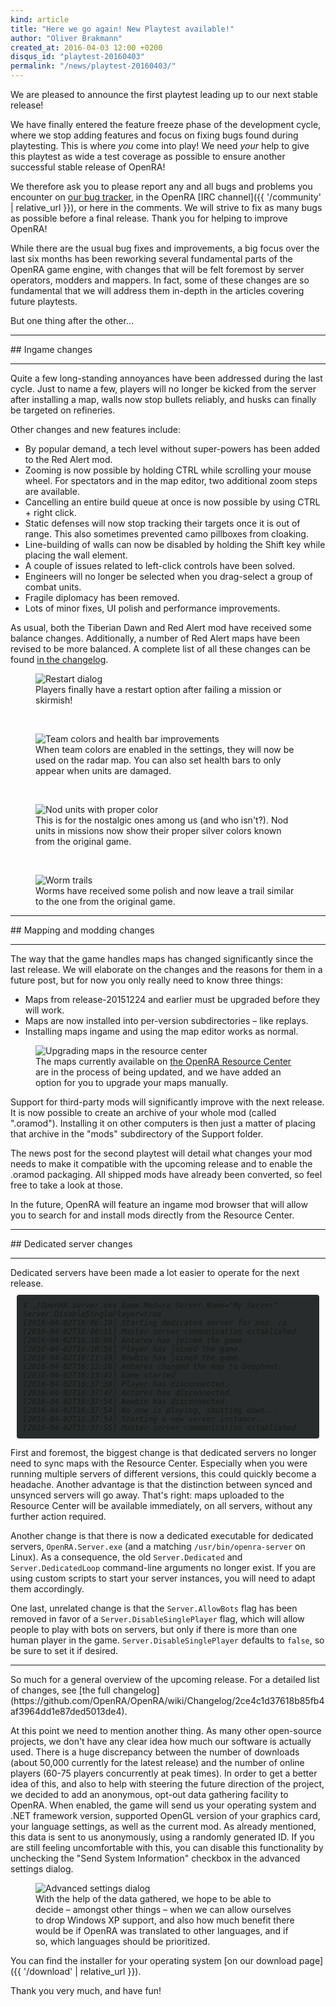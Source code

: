 ```yaml
---
kind: article
title: "Here we go again! New Playtest available!"
author: "Oliver Brakmann"
created_at: 2016-04-03 12:00 +0200
disqus_id: "playtest-20160403"
permalink: "/news/playtest-20160403/"
---
```


We are pleased to announce the first playtest leading up to our next stable release!

We have finally entered the feature freeze phase of the development cycle, where we stop adding features and focus on fixing bugs found during playtesting. This is where *you* come into play! We need *your* help to give this playtest as wide a test coverage as possible to ensure another successful stable release of OpenRA!

We therefore ask you to please report any and all bugs and problems you encounter on [our bug tracker](https://bugs.openra.net), in the OpenRA [IRC channel]({{ '/community' | relative_url }}), or here in the comments. We will strive to fix as many bugs as possible before a final release. Thank you for helping to improve OpenRA!

While there are the usual bug fixes and improvements, a big focus over the last six months has been reworking several fundamental parts of the OpenRA game engine, with changes that will be felt foremost by server operators, modders and mappers. In fact, some of these changes are so fundamental that we will address them in-depth in the articles covering future playtests.

But one thing after the other&hellip;
<hr />
## Ingame changes
<hr />

Quite a few long-standing annoyances have been addressed during the last cycle. Just to name a few, players will no longer be kicked from the server after installing a map, walls now stop bullets reliably, and husks can finally be targeted on refineries.

Other changes and new features include:

* By popular demand, a tech level without super-powers has been added to the Red Alert mod.
* Zooming is now possible by holding CTRL while scrolling your mouse wheel. For spectators and in the map editor, two additional zoom steps are available.
* Cancelling an entire build queue at once is now possible by using CTRL + right click.
* Static defenses will now stop tracking their targets once it is out of range. This also sometimes prevented camo pillboxes from cloaking.
* Line-building of walls can now be disabled by holding the Shift key while placing the wall element.
* A couple of issues related to left-click controls have been solved.
* Engineers will no longer be selected when you drag-select a group of combat units.
* Fragile diplomacy has been removed.
* Lots of minor fixes, UI polish and performance improvements.

As usual, both the Tiberian Dawn and Red Alert mod have received some balance changes. Additionally, a number of Red Alert maps have been revised to be more balanced. A complete list of all these changes can be found [in the changelog](https://github.com/OpenRA/OpenRA/wiki/Changelog/2ce4c1d37618b85fb4af3964dd1e87ded5013de4).

<figure>
  <img src="{{ '/images/news/20160403-cnc-restart-dialog.png' | relative_url }}" alt="Restart dialog" />
  <figcaption>Players finally have a restart option after failing a mission or skirmish!</figcaption>
</figure>
<br />
<figure>
  <img src="{{ '/images/news/20160403-ra-team-colors.png' | relative_url }}" alt="Team colors and health bar improvements" />
  <figcaption>When team colors are enabled in the settings, they will now be used on the radar map. You can also set health bars to only appear when units are damaged.</figcaption>
</figure>
<br />
<figure>
  <img src="{{ '/images/news/20160403-cnc-nod-colors.png' | relative_url }}" alt="Nod units with proper color" />
  <figcaption>This is for the nostalgic ones among us (and who isn't?). Nod units in missions now show their proper silver colors known from the original game.</figcaption>
</figure>
<br />
<figure>
  <img src="{{ '/images/news/20160403-d2k-worm-trail.png' | relative_url }}" alt="Worm trails" />
  <figcaption>Worms have received some polish and now leave a trail similar to the one from the original game.</figcaption>
</figure>

<hr />
## Mapping and modding changes
<hr />
The way that the game handles maps has changed significantly since the last release.  We will elaborate on the changes and the reasons for them in a future post, but for now you only really need to know three things:

* Maps from release-20151224 and earlier must be upgraded before they will work.
* Maps are now installed into per-version subdirectories &ndash; like replays.
* Installing maps ingame and using the map editor works as normal.

<figure>
  <img src="{{ '/images/news/20160403-web-resource-center-map-upgrade.png' | relative_url }}" alt="Upgrading maps in the resource center" />
  <figcaption>The maps currently available on <a href="https://resource.openra.net">the OpenRA Resource Center</a> are in the process of being updated, and we have added an option for you to upgrade your maps manually.</figcaption>
</figure>

Support for third-party mods will significantly improve with the next release. It is now possible to create an archive of your whole mod (called ".oramod"). Installing it on other computers is then just a matter of placing that archive in the "mods" subdirectory of the Support folder.

The news post for the second playtest will detail what changes your mod needs to make it compatible with the upcoming release and to enable the .oramod packaging. All shipped mods have already been converted, so feel free to take a look at those.

In the future, OpenRA will feature an ingame mod browser that will allow you to search for and install mods directly from the Resource Center.

<hr />
## Dedicated server changes
<hr />
Dedicated servers have been made a lot easier to operate for the next release.

<div style="font-family: monospace; font-size: 85%; border-radius: 4px; background-color: #272d2c; padding:10px; margin:10px;">
<em>
$ ./OpenRA.Server.exe Game.Mod=ra Server.Name="My Server" Server.DisableSinglePlayer=true <br />
[2016-04-02T16:06:10] Starting dedicated server for mod: ra<br />
[2016-04-02T16:06:11] Master server communication established.<br />
[2016-04-02T16:10:08] Antares has joined the game.<br />
[2016-04-02T16:10:56] Player has joined the game.<br />
[2016-04-02T16:11:49] Newbie has joined the game.<br />
[2016-04-02T16:12:16] Antares changed the map to Doughnut.<br />
[2016-04-02T16:13:41] Game started<br />
[2016-04-02T16:37:38] Player has disconnected.<br />
[2016-04-02T16:37:47] Antares has disconnected.<br />
[2016-04-02T16:37:54] Newbie has disconnected.<br />
[2016-04-02T16:37:54] No one is playing, shutting down...<br />
[2016-04-02T16:37:54] Starting a new server instance...<br />
[2016-04-02T16:37:55] Master server communication established.<br />
</em>
</div>

First and foremost, the biggest change is that dedicated servers no longer need to sync maps with the Resource Center. Especially when you were running multiple servers of different versions, this could quickly become a headache. Another advantage is that the distinction between synced and unsynced servers will go away. That's right: maps uploaded to the Resource Center will be available immediately, on all servers, without any further action required.

Another change is that there is now a dedicated executable for dedicated servers, `OpenRA.Server.exe` (and a matching `/usr/bin/openra-server` on Linux). As a consequence, the old `Server.Dedicated` and `Server.DedicatedLoop` command-line arguments no longer exist. If you are using custom scripts to start your server instances, you will need to adapt them accordingly.

One last, unrelated change is that the `Server.AllowBots` flag has been removed in favor of a `Server.DisableSinglePlayer` flag, which will allow people to play with bots on servers, but only if there is more than one human player in the game. `Server.DisableSinglePlayer` defaults to `false`, so be sure to set it if desired.

<hr />
So much for a general overview of the upcoming release. For a detailed list of changes, see [the full changelog](https://github.com/OpenRA/OpenRA/wiki/Changelog/2ce4c1d37618b85fb4af3964dd1e87ded5013de4).

At this point we need to mention another thing. As many other open-source projects, we don't have any clear idea how much our software is actually used. There is a huge discrepancy between the number of downloads (about 50,000 currently for the latest release) and the number of online players (60-75 players concurrently at peak times). In order to get a better idea of this, and also to help with steering the future direction of the project, we decided to add an anonymous, opt-out data gathering facility to OpenRA. When enabled, the game will send us your operating system and .NET framework version, supported OpenGL version of your graphics card, your language settings, as well as the current mod. As already mentioned, this data is sent to us anonymously, using a randomly generated ID. If you are still feeling uncomfortable with this, you can disable this functionality by unchecking the "Send System Information" checkbox in the advanced settings dialog.

<figure>
  <img src="{{ '/images/news/20160403-d2k-adv-settings.png' | relative_url }}" alt="Advanced settings dialog" />
  <figcaption>With the help of the data gathered, we hope to be able to decide &ndash; amongst other things &ndash; when we can allow ourselves to drop Windows XP support, and also how much benefit there would be if OpenRA was translated to other languages, and if so, which languages should be prioritized.</figcaption>
</figure>

You can find the installer for your operating system [on our download page]({{ '/download' | relative_url }}).

Thank you very much, and have fun!
